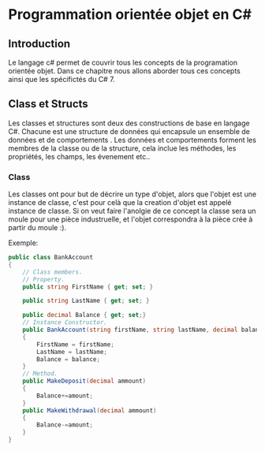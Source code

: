 # Programmation orientée objet en C\#

## Introduction

Le langage c\# permet de couvrir tous les concepts de la programation orientée objet.
Dans ce chapitre nous allons aborder tous ces concepts ainsi que les spécifictés du C\# 7.

## Class et Structs

Les classes et structures sont deux des constructions de base en langage C#. Chacune est une structure de données qui encapsule un ensemble de données et de comportements . Les données et comportements forment les membres de la classe ou de la structure, cela inclue les méthodes, les propriétés, les champs, les évenement etc..

### Class

Les classes ont pour but de décrire un type d'objet, alors que l'objet est une instance de classe, c'est pour celà que la creation d'objet est appelé instance de classe.
Si on veut faire l'anolgie de ce concept la classe sera un moule pour une pièce industruelle, et l'objet correspondra à la pièce crée à partir du moule :).

Exemple:

```c#
public class BankAccount
{
    // Class members.
    // Property.
    public string FirstName { get; set; }

    public string LastName { get; set; }

    public decimal Balance { get; set;}
    // Instance Constructor.
    public BankAccount(string firstName, string lastName, decimal balance)
    {
        FirstName = firstName;
        LastName = lastName;
        Balance = balance;
    }
    // Method.
    public MakeDeposit(decimal ammount)
    {
        Balance+=amount;
    }
    public MakeWithdrawal(decimal ammount)
    {
        Balance-=amount;
    }
}
```